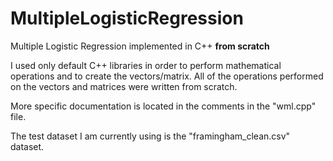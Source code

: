 # MultipleLogisticRegression
Multiple Logistic Regression implemented in C++ **from scratch**

I used only default C++ libraries in order to perform mathematical operations and to create the vectors/matrix.
All of the operations performed on the vectors and matrices were written from scratch.

More specific documentation is located in the comments in the "wml.cpp" file.

The test dataset I am currently using is the "framingham_clean.csv" dataset.
